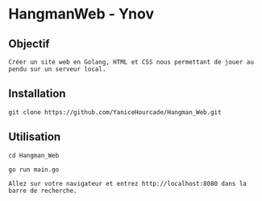 # HangmanWeb - Ynov

## Objectif

    Créer un site web en Golang, HTML et CSS nous permettant de jouer au pendu sur un serveur local.

## Installation 

    git clone https://github.com/YaniceHourcade/Hangman_Web.git

## Utilisation 

    cd Hangman_Web
    
    go run main.go 

    Allez sur votre navigateur et entrez http://localhost:8080 dans la barre de recherche.

